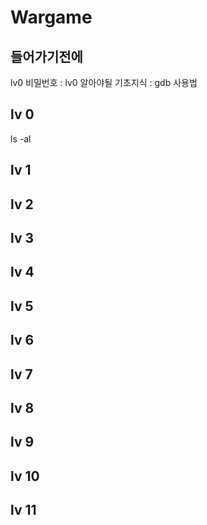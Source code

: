 Wargame
=======
## 들어가기전에
lv0 비밀번호 : lv0
알아야될 기초지식 : gdb 사용법

## lv 0
ls -al   

## lv 1

## lv 2

## lv 3
## lv 4
## lv 5
## lv 6
## lv 7
## lv 8
## lv 9
## lv 10
## lv 11

